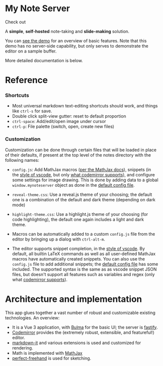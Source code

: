 # My Note Server

Check out 

A **simple**, **self-hosted** note-taking and **slide-making** solution.

You can [see the demo](https://cemulate.github.io/mynoteserver/app/) for an overview of basic features. 
Note that this demo has no server-side capability, but only serves to demonstrate the editor on a sample buffer.

More detailed documentation is below.

# Reference

### Shortcuts

* Most universal markdown text-editing shortcuts should work, and things like `ctrl-s` for save.
* Double click split-view gutter: reset to default proportion
* `ctrl-space`: Add/edit/open image under cursor
* `ctrl-p`: File palette (switch, open, create new files)

### Customization

Customization can be done through certain files that will be loaded in place of their defaults, if present at the top level of the notes directory with the following names:
* `config.js`: Add MathJax macros ([per the MathJax docs](https://docs.mathjax.org/en/latest/input/tex/macros.html)), snippets (in the [style of vscode](https://code.visualstudio.com/docs/editor/userdefinedsnippets), but only [what codemirror supports](https://codemirror.net/docs/ref/#autocomplete.snippet)), and configure some settings for image drawing. This is done by adding data to a global `window.mynoteserver` object as done in the [default config file](/server/resources/config-default.js).
* `reveal-theme.css`: Use a reveal.js theme of your choosing; the default one is a combination of the default and dark theme (depending on dark mode)
* `highlight-theme.css`: Use a highlight.js theme of your choosing (for code highlighting), the default one again includes a light and dark theme.
* Macros can be automatically added to a custom `config.js` file from the editor by bringing up a dialog with `ctrl-alt-m`.

* The editor supports snippet completion, in the [style of vscode](https://code.visualstudio.com/docs/editor/userdefinedsnippets). By default, all builtin LaTeX commands as well as all user-defined MathJax macros have automatically created snippets. You can also use the `config.js` file to add additional snippets; the [default config file](/src/lib/config-default.js) has some included. The supported syntax is the same as as vscode snippet JSON files, but doesn't support all features such as variables and regex (only what [codemirror supports](https://codemirror.net/docs/ref/#autocomplete.snippet)).

# Architecture and implementation

This app glues together a vast number of robust and customizable existing technologies.
An overview:
* It is a Vue 3 application, with [Bulma](https://bulma.io/) for the basic UI; the server is [fastify](https://fastify.dev/).
* [Codemirror](https://codemirror.net/) provides the (extremely robust, extensible, and featureful!) editor.
* [markdown-it](https://github.com/markdown-it/markdown-it) and various extensions is used and customized for rendering.
* Math is implemented with [MathJax](https://www.mathjax.org/)
* [perfect-freehand](https://github.com/steveruizok/perfect-freehand) is used for sketching.
